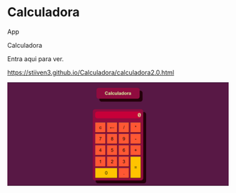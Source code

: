 # Calculadora
 App 
 
Calculadora

Entra aqui para ver.

https://stiiven3.github.io/Calculadora/calculadora2.0.html


<img src="Captura de pantalla 2023-11-20 234232.png">
